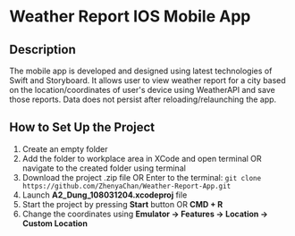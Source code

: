 # Weather Report IOS Mobile App

## Description

The mobile app is developed and designed using latest technologies of Swift and Storyboard. It allows user to view weather report for a city based on the location/coordinates of user's device using WeatherAPI and save those reports. Data does not persist after reloading/relaunching the app.

## How to Set Up the Project

1. Create an empty folder
2. Add the folder to workplace area in XCode and open terminal OR navigate to the created folder using terminal
3. Download the project .zip file OR Enter to the terminal:
   `git clone https://github.com/ZhenyaChan/Weather-Report-App.git`
4. Launch **A2_Dung_108031204.xcodeproj** file
5. Start the project by pressing **Start** button OR **CMD + R**
6. Change the coordinates using **Emulator -> Features -> Location -> Custom Location**
